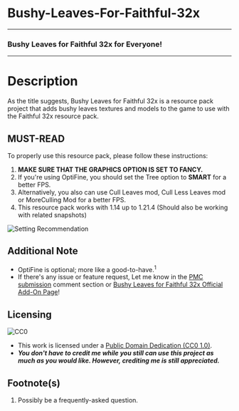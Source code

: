 # Bushy-Leaves-For-Faithful-32x
---
### Bushy Leaves for Faithful 32x for Everyone!
---
# Description

As the title suggests, Bushy Leaves for Faithful 32x is a resource pack project that adds bushy leaves textures and models to the game to use with the Faithful 32x resource pack.

## MUST-READ
To properly use this resource pack, please follow these instructions:
1. **MAKE SURE THAT THE GRAPHICS OPTION IS SET TO FANCY.**
2. If you're using OptiFine, you should set the Tree option to __**SMART**__ for a better FPS.
3. Alternatively, you also can use Cull Leaves mod, Cull Less Leaves mod or MoreCulling Mod for a better FPS.
4. This resource pack works with 1.14 up to 1.21.4 (Should also be working with related snapshots)

![Setting Recommendation](https://i.imgur.com/M0wCTph.png)

## Additional Note
- OptiFine is optional; more like a good-to-have.<sup>1</sup>
- If there's any issue or feature request, Let me know in the [PMC submission](https://www.planetminecraft.com/texture-pack/bushy-leaves-for-compliance-32x/) comment section or [Bushy Leaves for Faithful 32x Official Add-On Page](https://faithfulpack.net/addons/BushyLeaves)!

## Licensing
![CC0](https://imgur.com/VmkKuKT.png)
* This work is licensed under a [Public Domain Dedication (CC0 1.0)](https://creativecommons.org/publicdomain/zero/1.0/).
* _**You don't have to credit me while you still can use this project as much as you would like. However, crediting me is still appreciated.**_

## Footnote(s)
1. Possibly be a frequently-asked question.
